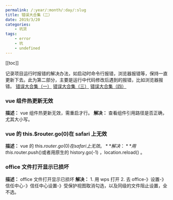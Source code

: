 ```yaml
---
permalink: /:year/:month/:day/:slug
title: 错误大合集（二）
date: 2019/3/20
categories:
    - 坑货
tags:
    - error
    - 坑
    - undefined
---
```


[[toc]]

记录项目运行时报错的解决办法，如启动时命令行报错，浏览器报错等，保持一直更新下去。此为第二部分，主要是运行中代码修改后遇到的报错，比如浏览器报错。
[错误大合集（一）](./错误大合集（一）.md)
[错误大合集（三）](./错误大合集（三）.md)
[错误大合集（四）](./错误大合集（四）.md)

### vue 组件热更新无效

**描述：** vue 组件热更新无效，需重启才行。
**解决：** 查看组件引用路径是否正确，尤其大小写。

### vue 的 this.\$router.go(0)在 safari 上无效

**描述：** vue 的 this.$router.go(0)在safari上无效。
**解决：** 用this.$router.push()或者用原生的 history.go(-1) ，location.reload() 。
### office 文件打开显示已损坏

**描述：** office 文件打开显示已损坏
**解决：** 1. 用 wps 打开 2. 去 office-》设置-》信任中心-》信任中心设置-》受保护视图取消勾选，以及同级的文件阻止设置，全不选。